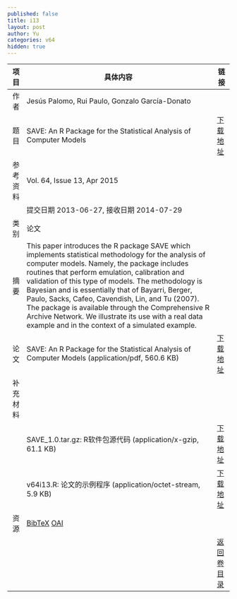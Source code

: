 ```yaml
---
published: false
title: i13
layout: post
author: Yu
categories: v64
hidden: true
---
```


| 项目 | 具体内容 | 链接 |
|---:|---|---|
| 作者 | Jesús Palomo, Rui Paulo, Gonzalo García-Donato| |
| 题目 |SAVE: An R Package for the Statistical Analysis of Computer Models | [下载地址](http://www.jstatsoft.org/v64/i13/paper) |
| 参考资料 |Vol. 64, Issue 13, Apr 2015 | |
| | 提交日期 2013-06-27, 接收日期 2014-07-29| | 
| 类别 | 论文| |
| 摘要 | This paper introduces the R package SAVE which implements statistical methodology for the analysis of computer models. Namely, the package includes routines that perform emulation, calibration and validation of this type of models. The methodology is Bayesian and is essentially that of Bayarri, Berger, Paulo, Sacks, Cafeo, Cavendish, Lin, and Tu (2007). The package is available through the Comprehensive R Archive Network. We illustrate its use with a real data example and in the context of a simulated example.| |
| 论文 | SAVE: An R Package for the Statistical Analysis of Computer Models  (application/pdf, 560.6 KB)| [下载地址](http://www.jstatsoft.org/v64/i13/paper) |
| 补充材料 | | |
| |SAVE_1.0.tar.gz: R软件包源代码  (application/x-gzip, 61.1 KB)|  [下载地址](http://www.jstatsoft.org/v64/i13/supp/1) |
| |v64i13.R:        论文的示例程序  (application/octet-stream, 5.9 KB)|  [下载地址](http://www.jstatsoft.org/v64/i13/supp/2) |
| 资源 | [BibTeX](http://www.jstatsoft.org/v64/i13/bibtex) [OAI](http://www.jstatsoft.org/oai?verb=GetRecord&identifier=oai.jstatsoft/v64/i13&prefix=oai_dc)| |
| |  | [返回卷目录]({{site.baseurl}}/volume/v64.html) |